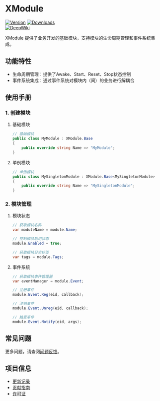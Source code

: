 # XModule

[![Version](https://img.shields.io/npm/v/org.eframework.u3d.msv)](https://www.npmjs.com/package/org.eframework.u3d.msv)
[![Downloads](https://img.shields.io/npm/dm/org.eframework.u3d.msv)](https://www.npmjs.com/package/org.eframework.u3d.msv)  
[![DeepWiki](https://img.shields.io/badge/DeepWiki-Explore-blue)](https://deepwiki.com/eframework-org/U3D.MSV)

XModule 提供了业务开发的基础模块，支持模块的生命周期管理和事件系统集成。

## 功能特性

- 生命周期管理：提供了Awake、Start、Reset、Stop状态控制
- 事件系统集成：通过事件系统对模块内（间）的业务进行解耦合

## 使用手册

### 1. 创建模块

1. 基础模块
    ```csharp
    // 基础模块
    public class MyModule : XModule.Base
    {
        public override string Name => "MyModule";
    }
    ```

2. 单例模块
    ```csharp
    // 单例模块
    public class MySingletonModule : XModule.Base<MySingletonModule> 
    {
        public override string Name => "MySingletonModule";
    }
    ```

### 2. 模块管理

1. 模块状态
    ```csharp
    // 获取模块名称
    var moduleName = module.Name;

    // 控制模块启用状态
    module.Enabled = true;

    // 获取模块日志标签
    var tags = module.Tags;
    ```

2. 事件系统
    ```csharp
    // 获取模块事件管理器
    var eventManager = module.Event;

    // 注册事件
    module.Event.Reg(eid, callback);

    // 注销事件
    module.Event.Unreg(eid, callback);

    // 触发事件
    module.Event.Notify(eid, args);
    ```

## 常见问题

更多问题，请查阅[问题反馈](../CONTRIBUTING.md#问题反馈)。

## 项目信息

- [更新记录](../CHANGELOG.md)
- [贡献指南](../CONTRIBUTING.md)
- [许可证](../LICENSE.md)
